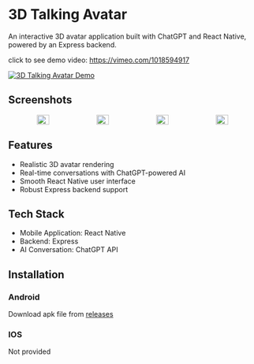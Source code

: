 # 3D Talking Avatar

An interactive 3D avatar application built with ChatGPT and React Native, powered by an Express backend.

click to see demo video: https://vimeo.com/1018594917

[![3D Talking Avatar Demo](https://vumbnail.com/1018594917.jpg)](https://vimeo.com/1018594917)

## Screenshots

<div align="center" style="display: flex; flex-wrap: wrap; justify-content: center; gap: 10px;">
  <img src="https://github.com/user-attachments/assets/43fc8e43-6fa8-4616-94d4-cdaa77efc888" style="width: 22%; min-width: 90px; max-width: 250px;" />
  <img src="https://github.com/user-attachments/assets/ae3e879b-1901-4bac-99ca-aea6f86828fe" style="width: 22%; min-width: 90px; max-width: 250px;" />
  <img src="https://github.com/user-attachments/assets/3f55e61c-511c-44e6-9188-3a3f9474e60b" style="width: 22%; min-width: 90px; max-width: 250px;" />
  <img src="https://github.com/user-attachments/assets/a79ffc76-2310-41af-b579-136c016e04ba" style="width: 22%; min-width: 90px; max-width: 250px;" />
</div>

## Features

- Realistic 3D avatar rendering
- Real-time conversations with ChatGPT-powered AI
- Smooth React Native user interface
- Robust Express backend support

## Tech Stack

- Mobile Application: React Native
- Backend: Express
- AI Conversation: ChatGPT API

## Installation

### Android

Download apk file from [releases](https://github.com/fzdp/gpt-avatar/releases)

### IOS

Not provided